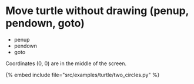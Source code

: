 # Move turtle without drawing (penup, pendown, goto)

* penup
* pendown
* goto


Coordinates (0, 0) are in the middle of the screen.


{% embed include file="src/examples/turtle/two_circles.py" %}


